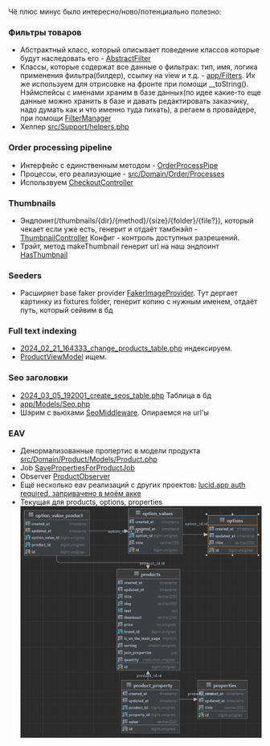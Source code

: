 Чё плюс минус было интересно/ново/потенциально полезно:

### Фильтры товаров

- Абстрактный класс, который описывает поведение
  классов которые будут наследовать его - [AbstractFilter](src/Domain/Catalog/Filters/AbstractFilter.php)
- Классы, которые содержат все данные о фильтрах: тип, имя, логика применения фильтра(билдер), ссылку на view и
  т.д. - [app/Filters](app/Filters). Их же используем для отрисовке на фронте при помощи __toString(). Нэймспейсы с
  именами храним в базе данных(по идее какие-то еще данные можно хранить в базе и давать редактировать заказчику, надо
  думать как и что именно туда пихать), а регаем в провайдере, при
  помощи [FilterManager](src/Domain/Catalog/Filters/FilterManager.php)
- Хелпер [src/Support/helpers.php](src/Support/helpers.php#L22)

### Order processing pipeline

- Интерфейс с единственным методом - [OrderProcessPipe](src/Domain/Order/Contracts/OrderProcessPipe.php)
- Процессы, его реализующие - [src/Domain/Order/Processes](src/Domain/Order/Processes)
- Использвуем [CheckoutController](app/Http/Controllers/CheckoutController.php#L68)

### Thumbnails

- Эндпоинт(/thumbnails/{dir}/{method}/{size}/{folder}/{file?}), который чекает если уже есть, генерит и отдаёт
  тамбнэйл - [ThumbnailController](app/Http/Controllers/ThumbnailController.php)
  Конфиг - контроль доступных разрешений.
- Трэйт, метод makeThumbnail генерит url на наш эндпоинт [HasThumbnail](app/Traits/Model/HasThumbnail.php#L14)

### Seeders

- Расширяет base faker provider [FakerImageProvider](src/Support/Testing/FakerImageProvider.php). Тут дергает картинку
  из fixtures folder, генерит копию с нужным именем, отдаёт путь, который сейвим в бд

### Full text indexing

- [2024_02_21_164333_change_products_table.php](database/migrations/2024_02_21_164333_change_products_table.php)
  индексируем.
- [ProductViewModel](src/Domain/Product/ViewModels/ProductViewModel.php#L34) ищем.

### Seo заголовки

- [2024_03_05_192001_create_seos_table.php](database/migrations/2024_03_05_192001_create_seos_table.php) Таблица в бд
- [app/Models/Seo.php](app/Models/Seo.php)
- Шэрим с вьюхами [SeoMiddleware](app/Http/Middleware/SeoMiddleware.php). Опираемся на url'ы

### EAV

- Денормализованные пропертис в модели
  продукта [src/Domain/Product/Models/Product.php](src/Domain/Product/Models/Product.php#L80)
- Job [SavePropertiesForProductJob](app/Jobs/SavePropertiesForProductJob.php)
- Observer [ProductObserver](app/Observers/ProductObserver.php#L15)
- Ещё несколько eav реализаций с других
  проектов: [lucid.app auth required, запривачено в моём акке](https://lucid.app/lucidchart/111f8415-5cf0-4514-99f7-731a45afa69f/edit?invitationId=inv_763bc7ae-1e5d-47de-8466-dd71b666e4ea&page=0_0#)
- Текущая для products, options, properties ![img.png](eav-products-schema.png)
